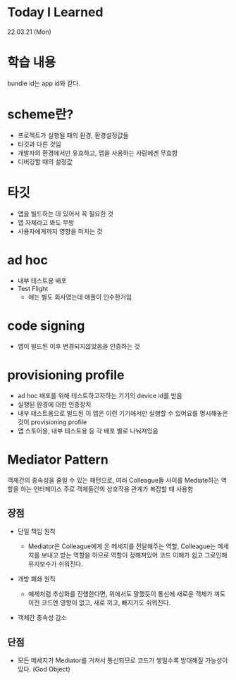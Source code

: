 # Today I Learned

22.03.21 (Mon)

# 학습 내용

bundle id는 app id와 같다.

# scheme란?

- 프로젝트가 실행될 때의 환경, 환경설정값들
- 타깃과 다른 것임
- 개발자의 환경에서만 유효하고, 앱을 사용하는 사람에겐 무효함
- 디버깅할 때의 설정값

# 타깃

- 앱을 빌드하는 데 있어서 꼭 필요한 것
- 앱 자체라고 봐도 무방
- 사용자에게까지 영향을 미치는 것

# ad hoc

- 내부 테스트용 배포
- Test Flight
    - 애는 별도 회사였는데 애플이 인수한거임
    

# code signing

- 앱이 빌드된 이후 변경되지않았음을 인증하는 것

# provisioning profile 

- ad hoc 배포를 위해 테스트하고자하는 기기의 device id를 받음
- 실행된 환경에 대한 인증장치
- 내부 테스트용으로 빌드된 이 앱은 이런 기기에서만 실행할 수 있어요를 명시해놓은것이 provisioning profile
- 앱 스토어용, 내부 테스트용 등 각 배포 별로 나눠져있음

# Mediator Pattern

객체간의 종속성을 줄일 수 있는 패턴으로, 여러 Colleague들 사이를 Mediate하는 역할을 하는 인터페이스
주로 객체들간의 상호작용 관계가 복잡할 때 사용함

## 장점
- 단일 책임 원칙 
	- Mediator은 Colleague에게 온 메세지를 전달해주는 역할, Colleague는 메세지를 보내고 받는 역할을 하므로 역할이 정해져있어 코드 이해가 쉽고 그로인해 유지보수가 쉬워진다.

- 개방 폐쇄 원칙 
	- 예제처럼 추상화를 진행한다면, 위에서도 말했듯이 통신에 새로운 객체가 껴도 이전 코드엔 영향이 없고, 새로 끼고, 빠지기도 쉬워진다.

- 객체간 종속성 감소

## 단점
- 모든 메세지가 Mediator를 거쳐서 통신되므로 코드가 쌓일수록 방대해질 가능성이 있다. (God Object)



